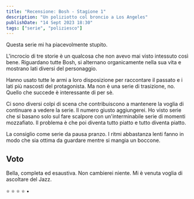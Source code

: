 ```yaml
---
title: "Recensione: Bosh - Stagione 1"
description: "Un poliziotto col broncio a Los Angeles"
publishDate: "14 Sept 2023 18:30"
tags: ["serie", "poliziesco"]
---
```


Questa serie mi ha piacevolmente stupito.

L'incrocio di tre storie è un qualcosa che non avevo mai visto intessuto così bene.
Riguardano tutte Bosh, si alternano organicamente nella sua vita e mostrano lati diversi del personaggio.

Hanno usato tutte le armi a loro disposizione per raccontare il passato e i lati più nascosti del protagonista.
Ma non è una serie di trasizione, no. Quello che succede è interessante di per sè.

Ci sono diversi colpi di scena che contribuiscono a mantenere la voglia di continuare a vedere la serie.
Il numero giusto aggiungerei.
Ho visto serie che si basano solo sul fare scalpore con un'interminabile serie di momenti mozzafiato.
Il problema è che poi diventa tutto piatto e tutto diventa piatto.

La consiglio come serie da pausa pranzo.
I ritmi abbastanza lenti fanno in modo che sia ottima da guardare mentre si mangia un boccone.

## Voto

Bella, completa ed esaustiva.
Non cambierei niente.
Mi è venuta voglia di ascoltare del Jazz.

⭐️ ⭐️ ⭐️ ⭐️ •
